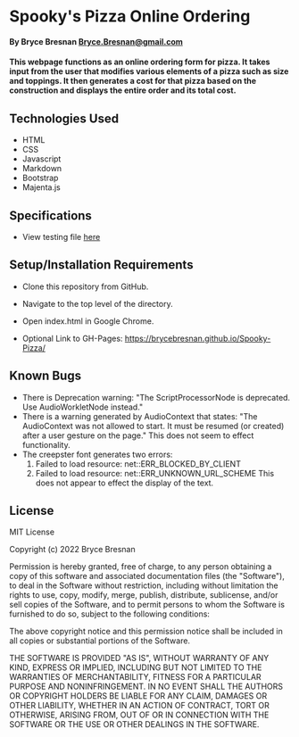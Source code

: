 # Spooky's Pizza Online Ordering

#### By Bryce Bresnan <Bryce.Bresnan@gmail.com>

#### This webpage functions as an online ordering form for pizza. It takes input from the user that modifies various elements of a pizza such as size and toppings. It then generates a cost for that pizza based on the construction and displays the entire order and its total cost.

## Technologies Used

* HTML
* CSS
* Javascript
* Markdown
* Bootstrap
* Majenta.js


## Specifications

* View testing file [here](tests.txt)


## Setup/Installation Requirements

* Clone this repository from GitHub.
* Navigate to the top level of the directory.
* Open index.html in Google Chrome.

* Optional Link to GH-Pages: https://brycebresnan.github.io/Spooky-Pizza/

## Known Bugs

* There is Deprecation warning: "The ScriptProcessorNode is deprecated. Use AudioWorkletNode instead."
* There is a warning generated by AudioContext that states: "The AudioContext was not allowed to start. It must be resumed (or created) after a user gesture on the page." This does not seem to effect functionality.
* The creepster font generates two errors:
  1. Failed to load resource: net::ERR_BLOCKED_BY_CLIENT
  2. Failed to load resource: net::ERR_UNKNOWN_URL_SCHEME
  This does not appear to effect the display of the text. 

## License
MIT License

Copyright (c) 2022 Bryce Bresnan

Permission is hereby granted, free of charge, to any person obtaining a copy
of this software and associated documentation files (the "Software"), to deal
in the Software without restriction, including without limitation the rights
to use, copy, modify, merge, publish, distribute, sublicense, and/or sell
copies of the Software, and to permit persons to whom the Software is
furnished to do so, subject to the following conditions:

The above copyright notice and this permission notice shall be included in all
copies or substantial portions of the Software.

THE SOFTWARE IS PROVIDED "AS IS", WITHOUT WARRANTY OF ANY KIND, EXPRESS OR
IMPLIED, INCLUDING BUT NOT LIMITED TO THE WARRANTIES OF MERCHANTABILITY,
FITNESS FOR A PARTICULAR PURPOSE AND NONINFRINGEMENT. IN NO EVENT SHALL THE
AUTHORS OR COPYRIGHT HOLDERS BE LIABLE FOR ANY CLAIM, DAMAGES OR OTHER
LIABILITY, WHETHER IN AN ACTION OF CONTRACT, TORT OR OTHERWISE, ARISING FROM,
OUT OF OR IN CONNECTION WITH THE SOFTWARE OR THE USE OR OTHER DEALINGS IN THE
SOFTWARE.